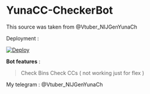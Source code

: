 # YunaCC-CheckerBot
This source was taken from @Vtuber_NIJGenYunaCh

Deployment : 

[![Deploy](https://www.herokucdn.com/deploy/button.svg)](https://heroku.com/deploy?template=https://github.com/HasumikiYuna/Yunachecker-bot)

**Bot features** : 

> Check Bins 
> Check CCs ( not working just for flex )

My telegram : @Vtuber_NIJGenYunaCh

